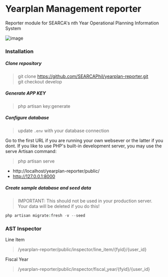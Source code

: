 # Yearplan Management reporter
Reporter module for SEARCA's nth Year Operational Planning Information System

![image](https://upload.wikimedia.org/wikipedia/commons/9/9b/Social_Network_Analysis_Visualization.png)
### Installation

##### Clone repository
> git clone https://github.com/SEARCAPhil/yearplan-reporter.git   
git checkout develop

##### Generate APP KEY
> php artisan key:generate
   

##### Configure database
> update `.env` with your database connection
   

Go to the first URL if you are running your own websever or the latter if you dont. If you like to use PHP's built-in development server, you may use the  serve Artisan command:

> php artisan serve
* http://localhost/yearplan-reporter/public/   
* http://127.0.0.1:8000

   

##### Create sample database and seed data
> IMPORTANT: This should not be used in your production server.   
 Your data will be deleted if you do this!
```php
php artisan migrate:fresh -v --seed
```


### AST Inspector
Line Item
> /yearplan-reporter/public/inspector/line_item/{fyid}/{user_id}

Fiscal Year
>/yearplan-reporter/public/inspector/fiscal_year/{fyid}/{user_id}

